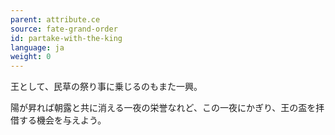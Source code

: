 ```yaml
---
parent: attribute.ce
source: fate-grand-order
id: partake-with-the-king
language: ja
weight: 0
---
```


王として、民草の祭り事に乗じるのもまた一興。

陽が昇れば朝露と共に消える一夜の栄誉なれど、この一夜にかぎり、王の盃を拝借する機会を与えよう。
